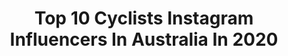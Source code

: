 ---
title: Top 10 Cyclists Instagram Influencers In Australia In 2020
description: >-
  Find top cyclists Instagram influencers in Australia in 2020. Most popular hashtags: #tourdownunder #thewolfpack #cycling #ridetogether.
platform: Instagram
profiles:
  - username: "jasperphilipsen"
    fullname: >-
      Jasper Philipsen
    location: "Australia"
    followers: 12529
    engagement: 1571
    commentsToLikes: 0.040841
    avatar: "https://scontent-atl3-1.cdninstagram.com/v/t51.2885-19/s320x320/81236126_2641247039277982_6784633990654459904_n.jpg?_nc_ht=scontent-atl3-1.cdninstagram.com&_nc_ohc=R7mahlLMt1kAX8e9Hzo&oh=9034997acfded5f71238f45458849903&oe=5EB86F2A"
    verified: false
    hashtags: "#cycling, #sprint, #beach, #teamwork"
  - username: "elllaharrris"
    fullname: >-
      Ella Harris
    location: "Australia"
    followers: 7890
    engagement: 1473
    commentsToLikes: 0.011538
    avatar: "https://scontent-ams4-1.cdninstagram.com/v/t51.2885-19/s320x320/78781373_2578293349083255_5951119441390469120_n.jpg?_nc_ht=scontent-ams4-1.cdninstagram.com&_nc_ohc=fZvk2uYHoZ8AX9ma2bn&oh=83b68e44d8c179bfb959bd0a235b50a8&oe=5EB9C2EC"
    verified: false
    hashtags: "#wtdu, #tdu, #flexiknees, #keepmecompany"
  - username: "liane_lippert"
    fullname: >-
      Liane Lippert
    location: "Australia"
    followers: 10071
    engagement: 1329
    commentsToLikes: 0.010369
    avatar: "https://scontent-ams4-1.cdninstagram.com/v/t51.2885-19/s320x320/81233469_776024476216894_4908879381440495616_n.jpg?_nc_ht=scontent-ams4-1.cdninstagram.com&_nc_ohc=WLguSAVRrX0AX8ab0De&oh=beb66df03093e37f94aa226c6b797530&oe=5EBA2BCA"
    verified: false
    hashtags: "#palmademallorca, #challenging, #trainingcamp, #wirsindteamsunweb"
  - username: "riabushenko95"
    fullname: >-
      ALEKSANDR RIABUSHENKO
    location: "Australia"
    followers: 6444
    engagement: 1195
    commentsToLikes: 0.017953
    avatar: "https://scontent-lhr8-1.cdninstagram.com/v/t51.2885-19/s320x320/82084081_1060007117713151_6331288024919310336_n.jpg?_nc_ht=scontent-lhr8-1.cdninstagram.com&_nc_ohc=Mr4VCDxVrZgAX-G0v9V&oh=c5968d07a57f78543df4a366f5d03aed&oe=5EBADEFC"
    verified: false
    hashtags: "#cyclingphotos, #ciclismo, #roadcycling, #piazzaduomo"
  - username: "maceystewart"
    fullname: >-
      MACEY STEWART
    location: "Australia"
    followers: 43949
    engagement: 535
    commentsToLikes: 0.009898
    avatar: "https://scontent-lhr8-1.cdninstagram.com/v/t51.2885-19/s320x320/84769548_2557817381012345_8257549873281236992_n.jpg?_nc_ht=scontent-lhr8-1.cdninstagram.com&_nc_ohc=UayUMyg0H8UAX-mJUSs&oh=bd20cd83363b451b4f7313e2133294b4&oe=5EBA6FFA"
    verified: false
    hashtags: "#aintnopokerface, #tascarnivals, #repost, #yewwwww"
  - username: "dylanvanbaarle"
    fullname: >-
      Dylan Van Baarle
    location: "Australia"
    followers: 23689
    engagement: 956
    commentsToLikes: 0.011595
    avatar: "https://scontent-amt2-1.cdninstagram.com/v/t51.2885-19/s320x320/69745307_4715701178547792_7916698867783958528_n.jpg?_nc_ht=scontent-amt2-1.cdninstagram.com&_nc_ohc=gz9gagTL5DUAX-k2NIN&oh=c14ee0ae5508f887c3c6512ec62dfb02&oe=5EB7BB7E"
    verified: true
    hashtags: "#linksrechts, #stayinside"
  - username: "sammmyben"
    fullname: >-
      sam bennett
    location: "Australia"
    followers: 49488
    engagement: 921
    commentsToLikes: 0.007516
    avatar: "https://scontent-ams4-1.cdninstagram.com/v/t51.2885-19/s320x320/92244124_3041403352656042_586968252354134016_n.jpg?_nc_ht=scontent-ams4-1.cdninstagram.com&_nc_ohc=3qSiSeY-RxUAX_13v6P&oh=0b15b6847f96e95ed50c8df112c5802d&oe=5EB89670"
    verified: true
    hashtags: "#r58, #coffee, #deceuninck, #cancer"
  - username: "michaelmorkov"
    fullname: >-
      Michael Mørkøv
    location: "Australia"
    followers: 14732
    engagement: 1203
    commentsToLikes: 0.009464
    avatar: "https://scontent-ams4-1.cdninstagram.com/v/t51.2885-19/s320x320/46410302_2112248705503460_470497397940682752_n.jpg?_nc_ht=scontent-ams4-1.cdninstagram.com&_nc_ohc=hb_zQz0CJC8AX_XVXKP&oh=e14d763fc8b4f75ffb9f35644331cbbc&oe=5EBBE688"
    verified: false
    hashtags: "#thoughtstoaustralia, #tourmalet, #ville, #oakleycustom"
  - username: "keitsuji"
    fullname: >-
      Kei Tsuji
    location: "Australia"
    followers: 19045
    engagement: 607
    commentsToLikes: 0.002415
    avatar: "https://scontent-cdt1-1.cdninstagram.com/v/t51.2885-19/11358109_1470364223271187_491330699_a.jpg?_nc_ht=scontent-cdt1-1.cdninstagram.com&_nc_ohc=ol6CIuzzXoQAX83U2GJ&oh=d1ba8fc82487f77abc31b67a3a323aca&oe=5EB3EE4B"
    verified: false
    hashtags: "#adelaide, #tobishimakaido, #saitamacriterium, #outsideisfree"
  - username: "pavel_sivakov"
    fullname: >-
      Pavel Sivakov
    location: "Australia"
    followers: 17155
    engagement: 1306
    commentsToLikes: 0.006981
    avatar: "https://scontent-lht6-1.cdninstagram.com/v/t51.2885-19/s320x320/89966955_2468317456831751_2344913072574955520_n.jpg?_nc_ht=scontent-lht6-1.cdninstagram.com&_nc_ohc=4AXVpFJnZqsAX_mlebL&oh=26bd9ceb2f598428649e145a4bc831e1&oe=5EB85EA9"
    verified: false
    hashtags: ""
---